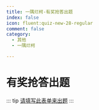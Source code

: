 ```yaml
---
title: 一隅烂柯-有奖抢答出题
index: false
icon: fluent:quiz-new-28-regular
comment: false
category:
  - 其他
  - 一隅烂柯

---
```


# 有奖抢答出题

::: tip
[请填写此表单来出题](https://forms.office.com/r/qQUqTYSEtK)
:::



